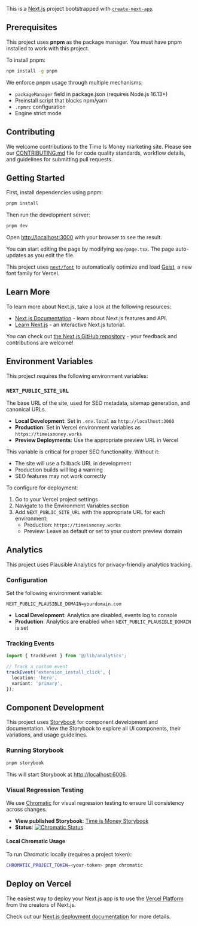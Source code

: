 This is a [Next.js](https://nextjs.org) project bootstrapped with [`create-next-app`](https://nextjs.org/docs/app/api-reference/cli/create-next-app).

## Prerequisites

This project uses **pnpm** as the package manager. You must have pnpm installed to work with this project.

To install pnpm:

```bash
npm install -g pnpm
```

We enforce pnpm usage through multiple mechanisms:

- `packageManager` field in package.json (requires Node.js 16.13+)
- Preinstall script that blocks npm/yarn
- `.npmrc` configuration
- Engine strict mode

## Contributing

We welcome contributions to the Time Is Money marketing site. Please see our [CONTRIBUTING.md](CONTRIBUTING.md) file for code quality standards, workflow details, and guidelines for submitting pull requests.

## Getting Started

First, install dependencies using pnpm:

```bash
pnpm install
```

Then run the development server:

```bash
pnpm dev
```

Open [http://localhost:3000](http://localhost:3000) with your browser to see the result.

You can start editing the page by modifying `app/page.tsx`. The page auto-updates as you edit the file.

This project uses [`next/font`](https://nextjs.org/docs/app/building-your-application/optimizing/fonts) to automatically optimize and load [Geist](https://vercel.com/font), a new font family for Vercel.

## Learn More

To learn more about Next.js, take a look at the following resources:

- [Next.js Documentation](https://nextjs.org/docs) - learn about Next.js features and API.
- [Learn Next.js](https://nextjs.org/learn) - an interactive Next.js tutorial.

You can check out [the Next.js GitHub repository](https://github.com/vercel/next.js) - your feedback and contributions are welcome!

## Environment Variables

This project requires the following environment variables:

### `NEXT_PUBLIC_SITE_URL`

The base URL of the site, used for SEO metadata, sitemap generation, and canonical URLs.

- **Local Development**: Set in `.env.local` as `http://localhost:3000`
- **Production**: Set in Vercel environment variables as `https://timeismoney.works`
- **Preview Deployments**: Use the appropriate preview URL in Vercel

This variable is critical for proper SEO functionality. Without it:

- The site will use a fallback URL in development
- Production builds will log a warning
- SEO features may not work correctly

To configure for deployment:

1. Go to your Vercel project settings
2. Navigate to the Environment Variables section
3. Add `NEXT_PUBLIC_SITE_URL` with the appropriate URL for each environment:
   - Production: `https://timeismoney.works`
   - Preview: Leave as default or set to your custom preview domain

## Analytics

This project uses Plausible Analytics for privacy-friendly analytics tracking.

### Configuration

Set the following environment variable:

```
NEXT_PUBLIC_PLAUSIBLE_DOMAIN=yourdomain.com
```

- **Local Development**: Analytics are disabled, events log to console
- **Production**: Analytics are enabled when `NEXT_PUBLIC_PLAUSIBLE_DOMAIN` is set

### Tracking Events

```typescript
import { trackEvent } from '@/lib/analytics';

// Track a custom event
trackEvent('extension_install_click', {
  location: 'hero',
  variant: 'primary',
});
```

## Component Development

This project uses [Storybook](https://storybook.js.org/) for component development and documentation. View the Storybook to explore all UI components, their variations, and usage guidelines.

### Running Storybook

```bash
pnpm storybook
```

This will start Storybook at [http://localhost:6006](http://localhost:6006).

### Visual Regression Testing

We use [Chromatic](https://www.chromatic.com/) for visual regression testing to ensure UI consistency across changes.

- **View published Storybook**: [Time is Money Storybook](https://main--65ce8cf3d3d98d00123a02ef.chromatic.com/)
- **Status**: [![Chromatic Status](https://github.com/timecurrencyteam/timeismoney-splash/actions/workflows/chromatic.yml/badge.svg)](https://github.com/timecurrencyteam/timeismoney-splash/actions/workflows/chromatic.yml)

#### Local Chromatic Usage

To run Chromatic locally (requires a project token):

```bash
CHROMATIC_PROJECT_TOKEN=<your-token> pnpm chromatic
```

## Deploy on Vercel

The easiest way to deploy your Next.js app is to use the [Vercel Platform](https://vercel.com/new?utm_medium=default-template&filter=next.js&utm_source=create-next-app&utm_campaign=create-next-app-readme) from the creators of Next.js.

Check out our [Next.js deployment documentation](https://nextjs.org/docs/app/building-your-application/deploying) for more details.
